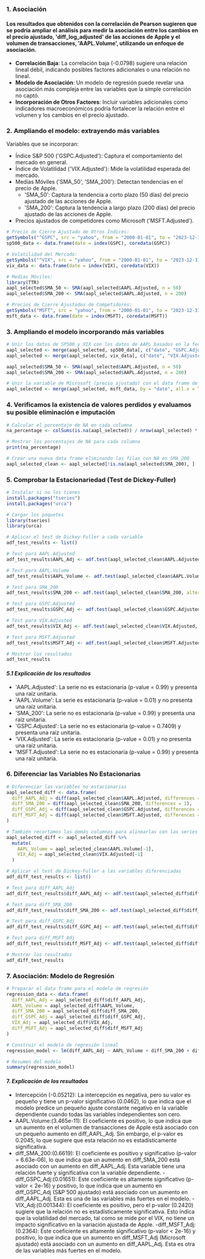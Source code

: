 ### 1. Asociación
#### Los resultados que obtenidos con la correlación de Pearson sugieren que se podría ampliar el análisis para medir la asociación entre los cambios en el precio ajustado, 'diff_log_adjusted' de las acciones de Apple y el volumen de transacciones, 'AAPL.Volume', utilizando un enfoque de asociación.
- **Correlación Baja**: La correlación baja (-0.0798) sugiere una relación lineal débil, indicando posibles factores adicionales o una relación no lineal.
- **Modelo de Asociación**: Un modelo de regresión puede revelar una asociación más compleja entre las variables que la simple correlación no captó.
- **Incorporación de Otros Factores**: Incluir variables adicionales como indicadores macroeconómicos podría fortalecer la relación entre el volumen y los cambios en el precio ajustado.

### 2. Ampliando el modelo: extrayendo más variables
Variables que se incorporan:
- Índice S&P 500 ('GSPC.Adjusted'): Captura el comportamiento del mercado en general.
- Índice de Volatilidad ('VIX.Adjusted'): Mide la volatilidad esperada del mercado.
- Medias Móviles ('SMA_50', 'SMA_200'): Detectan tendencias en el precio de Apple.
  - 'SMA_50': Captura la tendencia a corto plazo (50 días) del precio ajustado de las acciones de Apple.
  - 'SMA_200': Captura la tendencia a largo plazo (200 días) del precio ajustado de las acciones de Apple.
- Precios ajustados de competidores como Microsoft ('MSFT.Adjusted').

```r
# Precio de Cierre Ajustado de Otros Índices:
getSymbols("^GSPC", src = "yahoo", from = "2000-01-01", to = "2023-12-31")
sp500_data <- data.frame(date = index(GSPC), coredata(GSPC))

# Volatilidad del Mercado:
getSymbols("^VIX", src = "yahoo", from = "2000-01-01", to = "2023-12-31")
vix_data <- data.frame(date = index(VIX), coredata(VIX))

# Medias Móviles:
library(TTR)
aapl_selected$SMA_50 <- SMA(aapl_selected$AAPL.Adjusted, n = 50)
aapl_selected$SMA_200 <- SMA(aapl_selected$AAPL.Adjusted, n = 200)

# Precios de Cierre Ajustados de Competidores:
getSymbols("MSFT", src = "yahoo", from = "2000-01-01", to = "2023-12-31")
msft_data <- data.frame(date = index(MSFT), coredata(MSFT))
```
### 3. Ampliando el modelo incorporando más variables

```r
# Unir los datos de SP500 y VIX con los datos de AAPL basados en la fecha
aapl_selected <- merge(aapl_selected, sp500_data[, c("date", "GSPC.Adjusted")], by = "date", all.x = TRUE)
aapl_selected <- merge(aapl_selected, vix_data[, c("date", "VIX.Adjusted")], by = "date", all.x = TRUE)

aapl_selected$SMA_50 <- SMA(aapl_selected$AAPL.Adjusted, n = 50)
aapl_selected$SMA_200 <- SMA(aapl_selected$AAPL.Adjusted, n = 200)

# Unir la variable de Microsoft (precio ajustado) con el data frame de Apple
aapl_selected <- merge(aapl_selected, msft_data, by = "date", all.x = TRUE)
```

### 4. Verificamos la existencia de valores perdidos y evaluamos su posible eliminación e imputación

```r
# Calcular el porcentaje de NA en cada columna
na_percentage <- colSums(is.na(aapl_selected)) / nrow(aapl_selected) * 100

# Mostrar los porcentajes de NA para cada columna
print(na_percentage)

# Crear una nueva data frame eliminando las filas con NA en SMA_200
aapl_selected_clean <- aapl_selected[!is.na(aapl_selected$SMA_200), ]
```

### 5. Comprobar la Estacionariedad (Test de Dickey-Fuller)

```r
# Instalar si no los tienes
install.packages("tseries")
install.packages("urca")

# Cargar los paquetes
library(tseries)
library(urca)

# Aplicar el test de Dickey-Fuller a cada variable
adf_test_results <- list()

# Test para AAPL.Adjusted
adf_test_results$AAPL_Adj <- adf.test(aapl_selected_clean$AAPL.Adjusted, alternative = "stationary")

# Test para AAPL.Volume
adf_test_results$AAPL_Volume <- adf.test(aapl_selected_clean$AAPL.Volume, alternative = "stationary")

# Test para SMA_200
adf_test_results$SMA_200 <- adf.test(aapl_selected_clean$SMA_200, alternative = "stationary")

# Test para GSPC.Adjusted
adf_test_results$GSPC_Adj <- adf.test(aapl_selected_clean$GSPC.Adjusted, alternative = "stationary")

# Test para VIX.Adjusted
adf_test_results$VIX_Adj <- adf.test(aapl_selected_clean$VIX.Adjusted, alternative = "stationary")

# Test para MSFT.Adjusted
adf_test_results$MSFT_Adj <- adf.test(aapl_selected_clean$MSFT.Adjusted, alternative = "stationary")

# Mostrar los resultados
adf_test_results
```
#### *5.1 Explicación de los resultados*
- 'AAPL.Adjusted': La serie no es estacionaria (p-value = 0.99) y presenta una raíz unitaria.
- 'AAPL.Volume': La serie es estacionaria (p-value = 0.01) y no presenta una raíz unitaria.
- 'SMA_200': La serie no es estacionaria (p-value = 0.99) y presenta una raíz unitaria.
- 'GSPC.Adjusted': La serie no es estacionaria (p-value = 0.7409) y presenta una raíz unitaria.
- 'VIX.Adjusted': La serie es estacionaria (p-value = 0.01) y no presenta una raíz unitaria.
- 'MSFT.Adjusted': La serie no es estacionaria (p-value = 0.99) y presenta una raíz unitaria.

### 6. Diferenciar las Variables No Estacionarias
```r
# Diferenciar las variables no estacionarias
aapl_selected_diff <- data.frame(
  diff_AAPL_Adj = diff(aapl_selected_clean$AAPL.Adjusted, differences = 1),
  diff_SMA_200 = diff(aapl_selected_clean$SMA_200, differences = 1),
  diff_GSPC_Adj = diff(aapl_selected_clean$GSPC.Adjusted, differences = 1),
  diff_MSFT_Adj = diff(aapl_selected_clean$MSFT.Adjusted, differences = 1)
)

# También recortamos las demás columnas para alinearlas con las series diferenciadas
aapl_selected_diff <- aapl_selected_diff %>%
  mutate(
    AAPL_Volume = aapl_selected_clean$AAPL.Volume[-1],
    VIX_Adj = aapl_selected_clean$VIX.Adjusted[-1]
  )
```
```r
# Aplicar el test de Dickey-Fuller a las variables diferenciadas
adf_diff_test_results <- list()

# Test para diff_AAPL_Adj
adf_diff_test_results$diff_AAPL_Adj <- adf.test(aapl_selected_diff$diff_AAPL_Adj, alternative = "stationary")

# Test para diff_SMA_200
adf_diff_test_results$diff_SMA_200 <- adf.test(aapl_selected_diff$diff_SMA_200, alternative = "stationary")

# Test para diff_GSPC_Adj
adf_diff_test_results$diff_GSPC_Adj <- adf.test(aapl_selected_diff$diff_GSPC_Adj, alternative = "stationary")

# Test para diff_MSFT_Adj
adf_diff_test_results$diff_MSFT_Adj <- adf.test(aapl_selected_diff$diff_MSFT_Adj, alternative = "stationary")

# Mostrar los resultados
adf_diff_test_results
```

### 7. Asociación: Modelo de Regresión

```r
# Preparar el data frame para el modelo de regresión
regression_data <- data.frame(
  diff_AAPL_Adj = aapl_selected_diff$diff_AAPL_Adj,
  AAPL_Volume = aapl_selected_diff$AAPL_Volume,
  diff_SMA_200 = aapl_selected_diff$diff_SMA_200,
  diff_GSPC_Adj = aapl_selected_diff$diff_GSPC_Adj,
  VIX_Adj = aapl_selected_diff$VIX_Adj,
  diff_MSFT_Adj = aapl_selected_diff$diff_MSFT_Adj
)
```
```r
# Construir el modelo de regresión lineal
regression_model <- lm(diff_AAPL_Adj ~ AAPL_Volume + diff_SMA_200 + diff_GSPC_Adj + VIX_Adj + diff_MSFT_Adj, data = regression_data)

# Resumen del modelo
summary(regression_model)
```
#### 7. *Explicación de los resultados*
- Intercepción (-0.05212): La intercepción es negativa, pero su valor es pequeño y tiene un p-valor significativo (0.0462), lo que indica que el modelo predice un pequeño ajuste constante negativo en la variable dependiente cuando todas las variables independientes son cero.
- AAPL.Volume:(3.465e-11): El coeficiente es positivo, lo que indica que un aumento en el volumen de transacciones de Apple está asociado con un pequeño aumento en diff_AAPL_Adj. Sin embargo, el p-valor es 0.2045, lo que sugiere que esta relación no es estadísticamente significativa.
- diff_SMA_200:(0.6619): El coeficiente es positivo y significativo (p-valor = 6.63e-06), lo que indica que un aumento en diff_SMA_200 está asociado con un aumento en diff_AAPL_Adj. Esta variable tiene una relación fuerte y significativa con la variable dependiente.
-diff_GSPC_Adj:(0.01651): Este coeficiente es altamente significativo (p-valor < 2e-16) y positivo, lo que indica que un aumento en diff_GSPC_Adj (S&P 500 ajustado) está asociado con un aumento en diff_AAPL_Adj. Esta es una de las variables más fuertes en el modelo.
-VIX_Adj:(0.001344): El coeficiente es positivo, pero el p-valor (0.2420) sugiere que la relación no es estadísticamente significativa. Esto indica que la volatilidad del mercado, tal como se mide por el VIX, no tiene un impacto significativo en la variación ajustada de Apple.
-diff_MSFT_Adj:(0.2364): Este coeficiente es altamente significativo (p-valor < 2e-16) y positivo, lo que indica que un aumento en diff_MSFT_Adj (Microsoft ajustado) está asociado con un aumento en diff_AAPL_Adj. Esta es otra de las variables más fuertes en el modelo.
